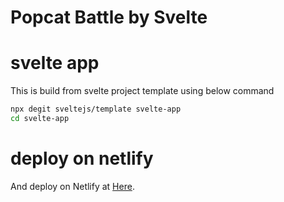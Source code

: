 # Popcat Battle by Svelte

# svelte app

This is build from svelte project template using below command

```bash
npx degit sveltejs/template svelte-app
cd svelte-app
```

# deploy on netlify

And deploy on Netlify at [Here](https://luxury-gelato-287714.netlify.app/).
